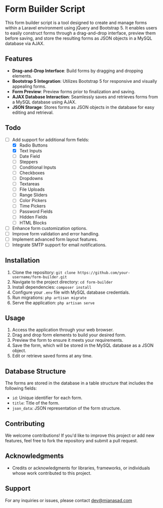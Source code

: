 # Form Builder Script

This form builder script is a tool designed to create and manage forms within a Laravel environment using jQuery and Bootstrap 5. It enables users to easily construct forms through a drag-and-drop interface, preview them before saving, and store the resulting forms as JSON objects in a MySQL database via AJAX.

## Features

- **Drag-and-Drop Interface**: Build forms by dragging and dropping elements.
- **Bootstrap 5 Integration**: Utilizes Bootstrap 5 for responsive and visually appealing forms.
- **Form Preview**: Preview forms prior to finalization and saving.
- **AJAX Database Interaction**: Seamlessly saves and retrieves forms from a MySQL database using AJAX.
- **JSON Storage**: Stores forms as JSON objects in the database for easy editing and retrieval.

## Todo

- [ ] Add support for additional form fields:
  - [x] Radio Buttons
  - [x] Text Inputs
  - [ ] Date Field
  - [ ] Steppers
  - [ ] Conditional Inputs
  - [ ] Checkboxes
  - [ ] Dropdowns
  - [ ] Textareas
  - [ ] File Uploads
  - [ ] Range Sliders
  - [ ] Color Pickers
  - [ ] Time Pickers
  - [ ] Password Fields
  - [ ] Hidden Fields
  - [ ] HTML Blocks
- [ ] Enhance form customization options.
- [ ] Improve form validation and error handling.
- [ ] Implement advanced form layout features.
- [ ] Integrate SMTP support for email notifications.

## Installation

1. Clone the repository: `git clone https://github.com/your-username/form-builder.git`
2. Navigate to the project directory: `cd form-builder`
3. Install dependencies: `composer install`
4. Configure your `.env` file with MySQL database credentials.
5. Run migrations: `php artisan migrate`
6. Serve the application: `php artisan serve`

## Usage

1. Access the application through your web browser.
2. Drag and drop form elements to build your desired form.
3. Preview the form to ensure it meets your requirements.
4. Save the form, which will be stored in the MySQL database as a JSON object.
5. Edit or retrieve saved forms at any time.

## Database Structure

The forms are stored in the database in a table structure that includes the following fields:

- `id`: Unique identifier for each form.
- `title`: Title of the form.
- `json_data`: JSON representation of the form structure.

## Contributing

We welcome contributions! If you'd like to improve this project or add new features, feel free to fork the repository and submit a pull request.

## Acknowledgments

- Credits or acknowledgments for libraries, frameworks, or individuals whose work contributed to this project.

## Support

For any inquiries or issues, please contact dev@mianasad.com
